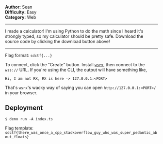 **Author:** Sean<br>
**Difficulty:** Easy<br>
**Category:** Web

---

I made a calculator! I'm using Python to do the math since I heard it's strongly typed, so my calculator should be pretty safe. Download the source code by clicking the download button above!

---

Flag format: `sdctf{...}`

To connect, click the "Create" button. Install [`wsrx`](https://github.com/XDSEC/WebSocketReflectorX/releases), then connect to the `wss://` URL. If you're using the CLI, the output will have something like,

```
Hi, I am not RX, RX is here -> 127.0.0.1:<PORT>
```

That's `wsrx`'s wacky way of saying you can open `http://127.0.0.1:<PORT>/` in your browser.

## Deployment

```shell
$ deno run -A index.ts
```

Flag template: `sdctf{there_was_once_a_cpp_stackoverflow_guy_who_was_super_pedantic_about_floats}`
